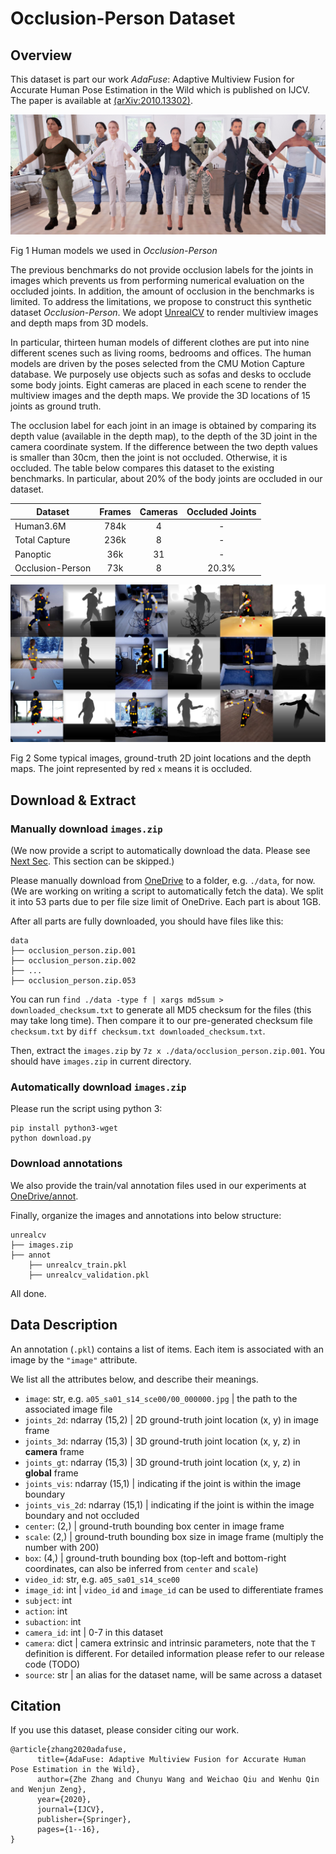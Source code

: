 # Occlusion-Person Dataset

## Overview

This dataset is part our work  *AdaFuse*: Adaptive Multiview Fusion for Accurate Human Pose Estimation in the Wild which is published on IJCV. The paper is available at [(arXiv:2010.13302)](https://arxiv.org/abs/2010.13302).

![humans](src/humans.jpg)

Fig 1 Human models we used in *Occlusion-Person*

The previous benchmarks do not provide occlusion labels for the joints in images which prevents us from performing numerical evaluation on the occluded joints. In addition, the amount of occlusion in the benchmarks is limited. To address the limitations, we propose to construct this synthetic dataset *Occlusion-Person*. We adopt [UnrealCV](https://unrealcv.org/) to render multiview images and depth maps from 3D models. 

In particular, thirteen human models of different clothes are put into nine different scenes such as living rooms, bedrooms and offices. The human models are driven by the poses selected from the CMU Motion Capture database. We purposely use objects such as sofas and desks to occlude some body joints. Eight cameras are placed in each scene to render the multiview images and the depth maps. We provide the 3D locations of 15 joints as ground truth. 

The occlusion label for each joint in an image is obtained by comparing its depth value (available in the depth map), to the depth of the 3D joint in the camera coordinate system. If the difference between the two depth values is smaller than 30cm, then the joint is not occluded. Otherwise, it is occluded.  The table below compares this dataset to the existing benchmarks. In particular, about 20% of the body joints are occluded in our dataset. 

| Dataset          | Frames | Cameras | Occluded Joints |
|------------------|:------:|:-------:|:---------------:|
| Human3.6M        |  784k  |    4    |        -        |
| Total Capture    |  236k  |    8    |        -        |
| Panoptic         |   36k  |    31   |        -        |
| Occlusion-Person |   73k  |    8    |      20.3%      |

![occluded_joints](src/glance.png)

Fig 2 Some typical images, ground-truth 2D joint locations and the depth maps. The joint represented by red `x` means it is occluded.



## Download & Extract

### Manually download `images.zip`

(We now provide a script to automatically download the data. Please see [Next Sec](#auto). This section can be skipped.)

Please manually download from [OneDrive](https://dllabml-my.sharepoint.com/:f:/g/personal/research_dllabml_onmicrosoft_com/Et_em__avxZBp6DBz3u7uNkBzxazl7QpfzJ0w3JRhWkL4A) to a folder, e.g. `./data`, for now. (We are working on writing a script to automatically fetch the data). We split it into 53 parts due to per file size limit of OneDrive. Each part is about 1GB.

After all parts are fully downloaded, you should have files like this:
```
data
├── occlusion_person.zip.001
├── occlusion_person.zip.002
├── ...
├── occlusion_person.zip.053
```
You can run `find ./data -type f | xargs md5sum > downloaded_checksum.txt` to generate all MD5 checksum for the files (this may take long time). Then compare it to our pre-generated checksum file `checksum.txt` by `diff checksum.txt downloaded_checksum.txt`.

Then, extract the `images.zip` by `7z x ./data/occlusion_person.zip.001`. You should have `images.zip` in current directory.

### Automatically download `images.zip`
<span id="auto"> Please </span> run the script using python 3:
```
pip install python3-wget
python download.py
```

### Download annotations
We also provide the train/val annotation files used in our experiments at [OneDrive/annot](https://dllabml-my.sharepoint.com/:f:/g/personal/research_dllabml_onmicrosoft_com/Esvv1AneSPxLogt4oVRU6XkBCXpynjlcJTfFsNEEgdv3LQ?e=dlODDF).

Finally, organize the images and annotations into below structure:
```
unrealcv
├── images.zip
├── annot
    ├── unrealcv_train.pkl
    ├── unrealcv_validation.pkl
```

All done.

## Data Description

An annotation (`.pkl`) contains a list of items. Each item is associated with an image by the `"image"` attribute.

We list all the attributes below, and describe their meanings.
- `image`: str, e.g. `a05_sa01_s14_sce00/00_000000.jpg` | the path to the associated image file
- `joints_2d`: ndarray (15,2) | 2D ground-truth joint location (x, y) in image frame
- `joints_3d`: ndarray (15,3) | 3D ground-truth joint location (x, y, z) in **camera** frame
-  `joints_gt`: ndarray (15,3) | 3D ground-truth joint location (x, y, z) in **global** frame
- `joints_vis`: ndarray (15,1) | indicating if the joint is within the image boundary
- `joints_vis_2d`: ndarray (15,1) | indicating if the joint is within the image boundary and not occluded
- `center`: (2,) | ground-truth bounding box center in image frame
- `scale`: (2,) | ground-truth bounding box size in image frame (multiply the number with 200)
- `box`: (4,) | ground-truth bounding box (top-left and bottom-right coordinates, can also be inferred from `center` and `scale`)
- `video_id`: str, e.g. `a05_sa01_s14_sce00`
- `image_id`: int | `video_id` and `image_id` can be used to differentiate frames
- `subject`: int
- `action`: int
- `subaction`: int
- `camera_id`: int | 0-7 in this dataset
- `camera`: dict | camera extrinsic and intrinsic parameters, note that the `T` definition is different. For detailed information please refer to our release code (TODO)
- `source`: str | an alias for the dataset name, will be same across a dataset



## Citation
If you use this dataset, please consider citing our work.
```
@article{zhang2020adafuse,
      title={AdaFuse: Adaptive Multiview Fusion for Accurate Human Pose Estimation in the Wild}, 
      author={Zhe Zhang and Chunyu Wang and Weichao Qiu and Wenhu Qin and Wenjun Zeng},
      year={2020},
      journal={IJCV},
      publisher={Springer},
      pages={1--16},
}
```

